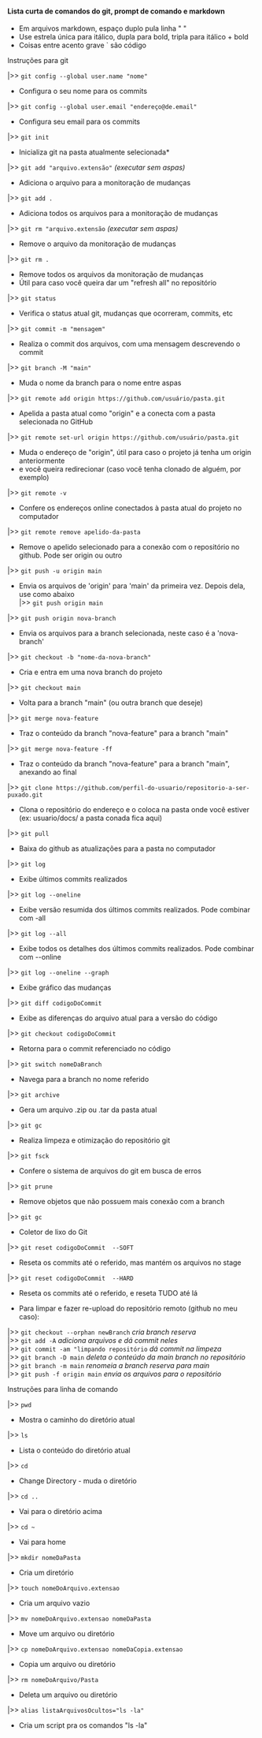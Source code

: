#### Lista curta de comandos do git, prompt de comando e markdown
  
*   Em arquivos markdown, espaço duplo pula linha "  "  
*   Use estrela única para itálico, dupla para bold, tripla para itálico + bold  
*   Coisas entre acento grave ` são código  
  
Instruções para git  

|>> `git config --global user.name "nome"`  
*   Configura o seu nome para os commits  
  
|>> `git config --global user.email "endereço@de.email"`  
*   Configura seu email para os commits  
  
|>>  `git init`  
*   Inicializa git na pasta atualmente selecionada*  
  
|>>  `git add "arquivo.extensão"` *(executar sem aspas)*  
*   Adiciona o arquivo para a monitoração de mudanças  
  
|>>  `git add .`  
*   Adiciona todos os arquivos para a monitoração de mudanças  
  
|>> `git rm "arquivo.extensão` *(executar sem aspas)*  
*   Remove o arquivo da monitoração de mudanças  
  
|>> `git rm .`  
*   Remove todos os arquivos da monitoração de mudanças  
*   Útil para caso você queira dar um "refresh all" no repositório  
  
|>>  `git status`  
*   Verifica o status atual git, mudanças que ocorreram, commits, etc  
  
|>>  `git commit -m "mensagem"`  
*   Realiza o commit dos arquivos, com uma mensagem descrevendo o commit  
  
|>>  `git branch -M "main"`  
*   Muda o nome da branch para o nome entre aspas  
  
|>>  `git remote add origin https://github.com/usuário/pasta.git`  
*   Apelida a pasta atual como "origin" e a conecta com a pasta selecionada no GitHub  
  
|>> `git remote set-url origin https://github.com/usuário/pasta.git` 
*   Muda o endereço de "origin", útil para caso o projeto já tenha um origin anteriormente  
*   e você queira redirecionar (caso você tenha clonado de alguém, por exemplo)  
  
|>> `git remote -v`  
*   Confere os endereços online conectados à pasta atual do projeto no computador  
  
|>> `git remote remove apelido-da-pasta`  
*   Remove o apelido selecionado para a conexão com o repositório no github. Pode ser origin ou outro
  
|>>  `git push -u origin main`  
*   Envia os arquivos de 'origin' para 'main' da primeira vez. Depois dela, use como abaixo  
|>>  `git push origin main`  
  
|>> `git push origin nova-branch`  
*   Envia os arquivos para a branch selecionada, neste caso é a 'nova-branch'  
  
|>> `git checkout -b "nome-da-nova-branch"`  
*   Cria e entra em uma nova branch do projeto  
  
|>> `git checkout main`  
*   Volta para a branch "main" (ou outra branch que deseje)  
  
|>> `git merge nova-feature`  
*   Traz o conteúdo da branch "nova-feature" para a branch "main"  
  
|>> `git merge nova-feature -ff`  
*   Traz o conteúdo da branch "nova-feature" para a branch "main", anexando ao final  
  
|>> `git clone https://github.com/perfil-do-usuario/repositorio-a-ser-puxado.git`  
*   Clona o repositório do endereço e o coloca na pasta onde você estiver (ex: usuario/docs/ a pasta conada fica aqui)  
  
|>> `git pull`  
*   Baixa do github as atualizações para a pasta no computador  
  
|>> `git log`  
*   Exibe últimos commits realizados  
  
|>> `git log --oneline`  
*   Exibe versão resumida dos últimos commits realizados. Pode combinar com -all  
  
|>> `git log --all`  
*   Exibe todos os detalhes dos últimos commits realizados. Pode combinar com --online  
  
|>> `git log --oneline --graph`  
*   Exibe gráfico das mudanças
  
|>> `git diff codigoDoCommit`  
*   Exibe as diferenças do arquivo atual para a versão do código  
  
|>> `git checkout codigoDoCommit`  
*   Retorna para o commit referenciado no código  
  
|>> `git switch nomeDaBranch`  
*   Navega para a branch no nome referido  
  
|>> `git archive`  
*   Gera um arquivo .zip ou .tar da pasta atual  
  
|>> `git gc`  
*   Realiza limpeza e otimização do repositório git  
  
|>> `git fsck`  
*   Confere o sistema de arquivos do git em busca de erros  
  
|>> `git prune`  
*   Remove objetos que não possuem mais conexão com a branch  
  
|>> `git gc`  
*   Coletor de lixo do Git  
  
|>> `git reset codigoDoCommit  --SOFT`  
*   Reseta os commits até o referido, mas mantém os arquivos no stage   
  
|>> `git reset codigoDoCommit  --HARD`  
*   Reseta os commits até o referido, e reseta TUDO até lá  
  
* Para limpar e fazer re-upload do repositório remoto (github no meu caso):  

|>> `git checkout --orphan newBranch` *cria branch reserva*  
|>> `git add -A` *adiciona arquivos e dá commit neles*  
|>> `git commit -am "limpando repositório` *dá commit na limpeza*  
|>> `git branch -D main` *deleta o conteúdo da main branch no repositório*  
|>> `git branch -m main` *renomeia a branch reserva para main*  
|>> `git push -f origin main` *envia os arquivos para o repositório*  
  
Instruções para linha de comando  
  
|>> `pwd`  
*   Mostra o caminho do diretório atual  
  
|>> `ls`  
*   Lista o conteúdo do diretório atual  
  
|>> `cd`  
*   Change Directory - muda o diretório  
  
|>> `cd ..`  
*   Vai para o diretório acima  
  
|>> `cd ~`  
*   Vai para home  
  
|>> `mkdir nomeDaPasta`  
*   Cria um diretório  
  
|>> `touch nomeDoArquivo.extensao`  
*   Cria um arquivo vazio  
  
|>> `mv nomeDoArquivo.extensao nomeDaPasta`  
*   Move um arquivo ou diretório  
  
|>> `cp nomeDoArquivo.extensao nomeDaCopia.extensao`  
*   Copia um arquivo ou diretório  
  
|>> `rm nomeDoArquivo/Pasta`  
*   Deleta um arquivo ou diretório  
  
|>> `alias listaArquivosOcultos="ls -la"`  
*   Cria um script pra os comandos "ls -la"  
